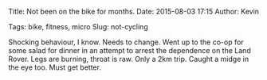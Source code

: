 Title: Not been on the bike for months.
Date: 2015-08-03 17:15
Author: Kevin

Tags: bike, fitness, micro
Slug: not-cycling

Shocking behaviour, I know. Needs to change. Went up to the co-op for some salad for dinner in an attempt to arrest the dependence on the Land Rover. Legs are burning, throat is raw. Only a 2km trip. Caught a midge in the eye too. Must get better.